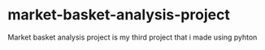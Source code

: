 # market-basket-analysis-project
Market basket analysis project is my third project that i made using pyhton
